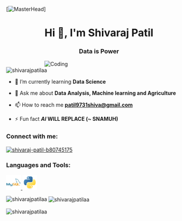 [![MasterHead](https://www.google.com/imgres?imgurl=https%3A%2F%2Fi0.wp.com%2Faditya-bhattacharya.net%2Fwp-content%2Fuploads%2F2021%2F09%2FD3S_day7.gif%3Ffit%3D767%252C356%26ssl%3D1&tbnid=e59PX6-TE2WJNM&vet=12ahUKEwjf6K7atcOBAxVfa2wGHZK_DFQQMygZegUIARCgAQ..i&imgrefurl=https%3A%2F%2Faditya-bhattacharya.net%2Ftag%2Fdaily-dose-of-data-science%2F&docid=5Ia_-BfF4mGv2M&w=767&h=356&q=data%20scientist%20banner%20gif&ved=2ahUKEwjf6K7atcOBAxVfa2wGHZK_DFQQMygZegUIARCgAQ)]
<h1 align="center">Hi 👋, I'm Shivaraj Patil</h1>
<h3 align="center">Data is Power</h3>
<img align= "right" alt = "Coding" width="400" src="[https://lottiefiles.com/animations/meditation-MzzLitAUpC](https://media.giphy.com/media/dyzew7Py7bnW9DiJJj/giphy.gif)">

<p align="left"> <img src="https://komarev.com/ghpvc/?username=shivarajpatilaa&label=Profile%20views&color=0e75b6&style=flat" alt="shivarajpatilaa" /> </p>

- 🌱 I’m currently learning **Data Science**

- 💬 Ask me about **Data Analysis, Machine learning and Agriculture**

- 📫 How to reach me **patil9731shiva@gmail.com**

- ⚡ Fun fact ***AI* WILL REPLACE (~ SNAMUH)**

<h3 align="left">Connect with me:</h3>
<p align="left">
<a href="https://linkedin.com/in/shivaraj-patil-b80745175" target="blank"><img align="center" src="https://raw.githubusercontent.com/rahuldkjain/github-profile-readme-generator/master/src/images/icons/Social/linked-in-alt.svg" alt="shivaraj-patil-b80745175" height="30" width="40" /></a>
</p>

<h3 align="left">Languages and Tools:</h3>
<p align="left"> <a href="https://www.mysql.com/" target="_blank" rel="noreferrer"> <img src="https://raw.githubusercontent.com/devicons/devicon/master/icons/mysql/mysql-original-wordmark.svg" alt="mysql" width="40" height="40"/> </a> <a href="https://www.python.org" target="_blank" rel="noreferrer"> <img src="https://raw.githubusercontent.com/devicons/devicon/master/icons/python/python-original.svg" alt="python" width="40" height="40"/> </a> </p>

<p><img align="left" src="https://github-readme-stats.vercel.app/api/top-langs?username=shivarajpatilaa&show_icons=true&locale=en&layout=compact" alt="shivarajpatilaa" /></p>

<p>&nbsp;<img align="center" src="https://github-readme-stats.vercel.app/api?username=shivarajpatilaa&show_icons=true&locale=en" alt="shivarajpatilaa" /></p>

<p><img align="center" src="https://github-readme-streak-stats.herokuapp.com/?user=shivarajpatilaa&" alt="shivarajpatilaa" /></p>
